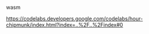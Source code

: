 wasm

https://codelabs.developers.google.com/codelabs/hour-chipmunk/index.html?index=..%2F..%2Findex#0